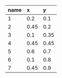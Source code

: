 |name|x|y|
|:----|:----|:----|
|1|0.2|0.1|
|2|0.45|0.2|
|3|0.1|0.35|
|4|0.45|0.45|
|5|0.6|0.7|
|6|0.1|0.8|
|7|0.45|0.9|